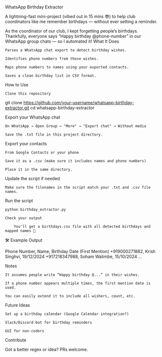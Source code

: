 WhatsApp Birthday Extractor

A lightning-fast mini-project (vibed out in 15 mins 😎) to help club coordinators like me remember birthdays — without ever setting a reminder.

As the coordinator of our club, I kept forgetting people’s birthdays. Thankfully, everyone says “Happy birthday @phone-number” in our WhatsApp group chats — so I automated it!
 What It Does

    Parses a WhatsApp chat export to detect birthday wishes.

    Identifies phone numbers from those wishes.

    Maps phone numbers to names using your exported contacts.

    Saves a clean birthday list in CSV format.

 How to Use

    Clone this repository

git clone https://github.com/your-username/whatsapp-birthday-extractor.git
cd whatsapp-birthday-extractor

Export your WhatsApp chat

    On WhatsApp → Open Group → "More" → "Export chat" → Without media

    Save the .txt file in this project directory.

Export your contacts

    From Google Contacts or your phone

    Save it as a .csv (make sure it includes names and phone numbers)

    Place it in the same directory.

Update the script if needed

    Make sure the filenames in the script match your .txt and .csv file names.

Run the script

    python birthday_extractor.py

    Check your output

        You'll get a birthdays.csv file with all detected birthdays and mapped names 🎂

🛠 Example Output

Phone Number, Name, Birthday Date (First Mention)
+919000271882, Krish Singhvi, 19/12/2024
+917218347988, Soham Walimbe, 15/10/2024
...

 Notes

    It assumes people write “Happy birthday @...” in their wishes.

    If a phone number appears multiple times, the first mention date is used.

    You can easily extend it to include all wishers, count, etc.

 Future Ideas

    Set up a birthday calendar (Google Calendar integration?)

    Slack/Discord bot for birthday reminders

    GUI for non-coders

 Contribute

Got a better regex or idea? PRs welcome.
